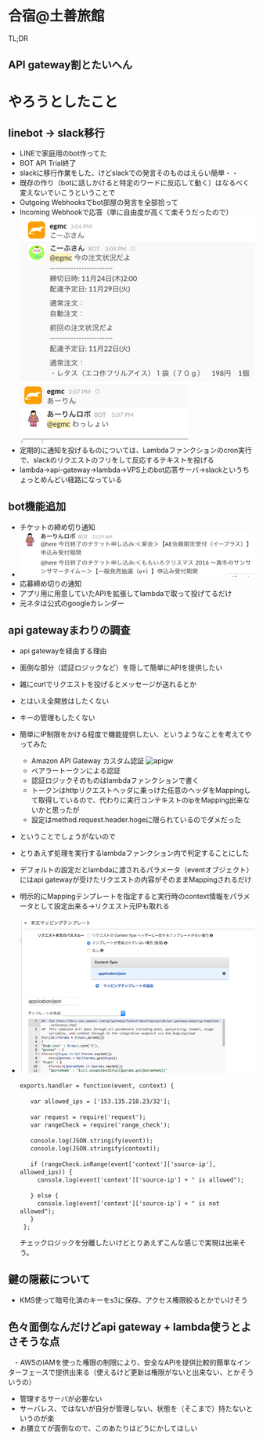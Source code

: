 # 合宿@土善旅館

TL;DR

## API gateway割とたいへん

# やろうとしたこと

## linebot -> slack移行

 - LINEで家庭用のbot作ってた
  - BOT API Trial終了
  - slackに移行作業をした、けどslackでの発言そのものはえらい簡単・・
  - 既存の作り（botに話しかけると特定のワードに反応して動く）はなるべく変えないでいこうということで
  - Outgoing Webhooksでbot部屋の発言を全部拾って
  - Incoming Webhookで応答（単に自由度が高くて楽そうだったので）
  ![1](1.png)
  ![2](2.png)
  - 定期的に通知を投げるものについては、Lambdaファンクションのcron実行で、slackのリクエストのフリをして反応するテキストを投げる
  - lambda->api-gateway->lambda->VPS上のbot応答サーバ->slackというちょっとめんどい経路になっている

## bot機能追加

 - チケットの締め切り通知
 - ![3](3.png)
 - 応募締め切りの通知
 - アプリ用に用意していたAPIを拡張してlambdaで取って投げてるだけ
 - 元ネタは公式のgoogleカレンダー

## api gatewayまわりの調査

 - api gatewayを経由する理由
 - 面倒な部分（認証ロジックなど）を隠して簡単にAPIを提供したい
  - 雑にcurlでリクエストを投げるとメッセージが送れるとか
 - とはいえ全開放はしたくない
 - キーの管理もしたくない
 - 簡単にIP制限をかける程度で機能提供したい、というようなことを考えてやってみた
   - Amazon API Gateway カスタム認証
   ![apigw](http://docs.aws.amazon.com/ja_jp/apigateway/latest/developerguide/images/custom-auth-workflow.png)
    - べアラートークンによる認証
    - 認証ロジックそのものはlambdaファンクションで書く
    - トークンはhttpリクエストヘッダに乗っけた任意のヘッダをMappingして取得しているので、代わりに実行コンテキストのipをMapping出来ないかと思ったが
    - 設定はmethod.request.header.hogeに限られているのでダメだった
  - ということでしょうがないので
   - とりあえず処理を実行するlambdaファンクション内で判定することにした
   - デフォルトの設定だとlambdaに渡されるパラメータ（eventオブジェクト）にはapi gatewayが受けたリクエストの内容がそのままMappingされるだけ
   - 明示的にMappingテンプレートを指定すると実行時のcontext情報をパラメータとして設定出来る->リクエスト元IPも取れる
 - ![5](5.png)

   ```
   exports.handler = function(event, context) {

      var allowed_ips = ['153.135.218.23/32'];

      var request = require('request');
      var rangeCheck = require('range_check');

      console.log(JSON.stringify(event));
      console.log(JSON.stringify(context));

      if (rangeCheck.inRange(event['context']['source-ip'], allowed_ips)) {
        console.log(event['context']['source-ip'] + " is allowed");

      } else {
        console.log(event['context']['source-ip'] + " is not allowed");
      }
    };
    ```
    チェックロジックを分離したいけどとりあえずこんな感じで実現は出来そう。

## 鍵の隠蔽について

 - KMS使って暗号化済のキーをs3に保存、アクセス権限絞るとかでいけそう

## 色々面倒なんだけどapi gateway + lambda使うとよさそうな点

　- AWSのIAMを使った権限の制限により、安全なAPIを提供比較的簡単なインターフェースで提供出来る（使えるけど更新は権限がないと出来ない、とかそういうの）
  - 管理するサーバが必要ない
  - サーバレス、ではないが自分が管理しない、状態を（そこまで）持たないというのが楽
  - お膳立てが面倒なので、このあたりはどうにかしてほしい
